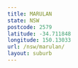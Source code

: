```yaml
---
title: MARULAN
state: NSW
postcode: 2579
latitude: -34.711848
longitude: 150.13033
url: /nsw/marulan/
layout: suburb
---
```

